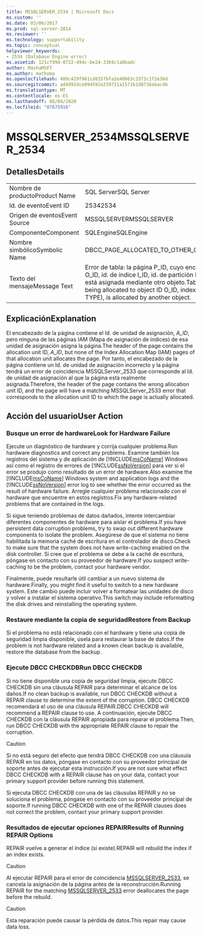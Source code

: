 ```yaml
---
title: MSSQLSERVER_2534 | Microsoft Docs
ms.custom: ''
ms.date: 03/06/2017
ms.prod: sql-server-2014
ms.reviewer: ''
ms.technology: supportability
ms.topic: conceptual
helpviewer_keywords:
- 2534 (Database Engine error)
ms.assetid: 121cf99d-0722-494c-be24-3369c1a0badc
author: MashaMSFT
ms.author: mathoma
ms.openlocfilehash: 409c429f961cd8357bfa2e40663c33f3c1f2e36d
ms.sourcegitcommit: ad4d92dce894592a259721a1571b1d8736abacdb
ms.translationtype: MT
ms.contentlocale: es-ES
ms.lasthandoff: 08/04/2020
ms.locfileid: "87675916"
---
```

# <a name="mssqlserver_2534"></a><span data-ttu-id="21889-102">MSSQLSERVER_2534</span><span class="sxs-lookup"><span data-stu-id="21889-102">MSSQLSERVER_2534</span></span>
    
## <a name="details"></a><span data-ttu-id="21889-103">Detalles</span><span class="sxs-lookup"><span data-stu-id="21889-103">Details</span></span>  
  
|||  
|-|-|  
|<span data-ttu-id="21889-104">Nombre de producto</span><span class="sxs-lookup"><span data-stu-id="21889-104">Product Name</span></span>|<span data-ttu-id="21889-105">SQL Server</span><span class="sxs-lookup"><span data-stu-id="21889-105">SQL Server</span></span>|  
|<span data-ttu-id="21889-106">Id. de evento</span><span class="sxs-lookup"><span data-stu-id="21889-106">Event ID</span></span>|<span data-ttu-id="21889-107">2534</span><span class="sxs-lookup"><span data-stu-id="21889-107">2534</span></span>|  
|<span data-ttu-id="21889-108">Origen de eventos</span><span class="sxs-lookup"><span data-stu-id="21889-108">Event Source</span></span>|<span data-ttu-id="21889-109">MSSQLSERVER</span><span class="sxs-lookup"><span data-stu-id="21889-109">MSSQLSERVER</span></span>|  
|<span data-ttu-id="21889-110">Componente</span><span class="sxs-lookup"><span data-stu-id="21889-110">Component</span></span>|<span data-ttu-id="21889-111">SQLEngine</span><span class="sxs-lookup"><span data-stu-id="21889-111">SQLEngine</span></span>|  
|<span data-ttu-id="21889-112">Nombre simbólico</span><span class="sxs-lookup"><span data-stu-id="21889-112">Symbolic Name</span></span>|<span data-ttu-id="21889-113">DBCC_PAGE_ALLOCATED_TO_OTHER_OBJECT</span><span class="sxs-lookup"><span data-stu-id="21889-113">DBCC_PAGE_ALLOCATED_TO_OTHER_OBJECT</span></span>|  
|<span data-ttu-id="21889-114">Texto del mensaje</span><span class="sxs-lookup"><span data-stu-id="21889-114">Message Text</span></span>|<span data-ttu-id="21889-115">Error de tabla: la página P_ID, cuyo encabezado indica que está asignada al id. de objeto O_ID, id. de índice I_ID, id. de partición PN_ID, id. de unidad de asignación A_ID (tipo TYPE), está asignada mediante otro objeto.</span><span class="sxs-lookup"><span data-stu-id="21889-115">Table error: Page P_ID, whose header indicates it as being allocated to object ID O_ID, index ID I_ID, partition ID PN_ID, alloc unit ID A_ID (type TYPE), is allocated by another object.</span></span>|  
  
## <a name="explanation"></a><span data-ttu-id="21889-116">Explicación</span><span class="sxs-lookup"><span data-stu-id="21889-116">Explanation</span></span>  
 <span data-ttu-id="21889-117">El encabezado de la página contiene el Id. de unidad de asignación, *A_ID*, pero ninguna de las páginas IAM (Mapa de asignación de índices) de esa unidad de asignación asigna la página.</span><span class="sxs-lookup"><span data-stu-id="21889-117">The header of the page contains the allocation unit ID, *A_ID*, but none of the Index Allocation Map (IAM) pages of that allocation unit allocates the page.</span></span> <span data-ttu-id="21889-118">Por tanto, el encabezado de la página contiene un Id. de unidad de asignación incorrecto y la página tendrá un error de coincidencia MSSQLServer_2533 que corresponde al Id. de unidad de asignación al que la página está realmente asignada.</span><span class="sxs-lookup"><span data-stu-id="21889-118">Therefore, the header of the page contains the wrong allocation unit ID, and the page will have a matching MSSQLServer_2533 error that corresponds to the allocation unit ID to which the page is actually allocated.</span></span>  
  
## <a name="user-action"></a><span data-ttu-id="21889-119">Acción del usuario</span><span class="sxs-lookup"><span data-stu-id="21889-119">User Action</span></span>  
  
### <a name="look-for-hardware-failure"></a><span data-ttu-id="21889-120">Busque un error de hardware</span><span class="sxs-lookup"><span data-stu-id="21889-120">Look for Hardware Failure</span></span>  
 <span data-ttu-id="21889-121">Ejecute un diagnóstico de hardware y corrija cualquier problema.</span><span class="sxs-lookup"><span data-stu-id="21889-121">Run hardware diagnostics and correct any problems.</span></span> <span data-ttu-id="21889-122">Examine también los registros del sistema y de aplicación de [!INCLUDE[msCoName](../../includes/msconame-md.md)] Windows así como el registro de errores de [!INCLUDE[ssNoVersion](../../includes/ssnoversion-md.md)] para ver si el error se produjo como resultado de un error de hardware.</span><span class="sxs-lookup"><span data-stu-id="21889-122">Also examine the [!INCLUDE[msCoName](../../includes/msconame-md.md)] Windows system and application logs and the [!INCLUDE[ssNoVersion](../../includes/ssnoversion-md.md)] error log to see whether the error occurred as the result of hardware failure.</span></span> <span data-ttu-id="21889-123">Arregle cualquier problema relacionado con el hardware que encuentre en estos registros.</span><span class="sxs-lookup"><span data-stu-id="21889-123">Fix any hardware-related problems that are contained in the logs.</span></span>  
  
 <span data-ttu-id="21889-124">Si sigue teniendo problemas de datos dañados, intente intercambiar diferentes componentes de hardware para aislar el problema.</span><span class="sxs-lookup"><span data-stu-id="21889-124">If you have persistent data corruption problems, try to swap out different hardware components to isolate the problem.</span></span> <span data-ttu-id="21889-125">Asegúrese de que el sistema no tiene habilitada la memoria caché de escritura en el controlador de disco.</span><span class="sxs-lookup"><span data-stu-id="21889-125">Check to make sure that the system does not have write-caching enabled on the disk controller.</span></span> <span data-ttu-id="21889-126">Si cree que el problema se debe a la caché de escritura, póngase en contacto con su proveedor de hardware.</span><span class="sxs-lookup"><span data-stu-id="21889-126">If you suspect write-caching to be the problem, contact your hardware vendor.</span></span>  
  
 <span data-ttu-id="21889-127">Finalmente, puede resultarle útil cambiar a un nuevo sistema de hardware.</span><span class="sxs-lookup"><span data-stu-id="21889-127">Finally, you might find it useful to switch to a new hardware system.</span></span> <span data-ttu-id="21889-128">Este cambio puede incluir volver a formatear las unidades de disco y volver a instalar el sistema operativo.</span><span class="sxs-lookup"><span data-stu-id="21889-128">This switch may include reformatting the disk drives and reinstalling the operating system.</span></span>  
  
### <a name="restore-from-backup"></a><span data-ttu-id="21889-129">Restaure mediante la copia de seguridad</span><span class="sxs-lookup"><span data-stu-id="21889-129">Restore from Backup</span></span>  
 <span data-ttu-id="21889-130">Si el problema no está relacionado con el hardware y tiene una copia de seguridad limpia disponible, úsela para restaurar la base de datos.</span><span class="sxs-lookup"><span data-stu-id="21889-130">If the problem is not hardware related and a known clean backup is available, restore the database from the backup.</span></span>  
  
### <a name="run-dbcc-checkdb"></a><span data-ttu-id="21889-131">Ejecute DBCC CHECKDB</span><span class="sxs-lookup"><span data-stu-id="21889-131">Run DBCC CHECKDB</span></span>  
 <span data-ttu-id="21889-132">Si no tiene disponible una copia de seguridad limpia, ejecute DBCC CHECKDB sin una cláusula REPAIR para determinar el alcance de los daños.</span><span class="sxs-lookup"><span data-stu-id="21889-132">If no clean backup is available, run DBCC CHECKDB without a REPAIR clause to determine the extent of the corruption.</span></span> <span data-ttu-id="21889-133">DBCC CHECKDB recomendará el uso de una cláusula REPAIR.</span><span class="sxs-lookup"><span data-stu-id="21889-133">DBCC CHECKDB will recommend a REPAIR clause to use.</span></span> <span data-ttu-id="21889-134">A continuación, ejecute DBCC CHECKDB con la cláusula REPAIR apropiada para reparar el problema.</span><span class="sxs-lookup"><span data-stu-id="21889-134">Then, run DBCC CHECKDB with the appropriate REPAIR clause to repair the corruption.</span></span>  
  
> [!CAUTION]  
>  <span data-ttu-id="21889-135">Si no está seguro del efecto que tendrá DBCC CHECKDB con una cláusula REPAIR en los datos, póngase en contacto con su proveedor principal de soporte antes de ejecutar esta instrucción.</span><span class="sxs-lookup"><span data-stu-id="21889-135">If you are not sure what effect DBCC CHECKDB with a REPAIR clause has on your data, contact your primary support provider before running this statement.</span></span>  
  
 <span data-ttu-id="21889-136">Si ejecuta DBCC CHECKDB con una de las cláusulas REPAIR y no se soluciona el problema, póngase en contacto con su proveedor principal de soporte.</span><span class="sxs-lookup"><span data-stu-id="21889-136">If running DBCC CHECKDB with one of the REPAIR clauses does not correct the problem, contact your primary support provider.</span></span>  
  
### <a name="results-of-running-repair-options"></a><span data-ttu-id="21889-137">Resultados de ejecutar opciones REPAIR</span><span class="sxs-lookup"><span data-stu-id="21889-137">Results of Running REPAIR Options</span></span>  
 <span data-ttu-id="21889-138">REPAIR vuelve a generar el índice (si existe).</span><span class="sxs-lookup"><span data-stu-id="21889-138">REPAIR will rebuild the index if an index exists.</span></span>  
  
> [!CAUTION]  
>  <span data-ttu-id="21889-139">Al ejecutar REPAIR para el error de coincidencia [MSSQLSERVER_2533](mssqlserver-2533-database-engine-error.md), se cancela la asignación de la página antes de la reconstrucción.</span><span class="sxs-lookup"><span data-stu-id="21889-139">Running REPAIR for the matching [MSSQLSERVER_2533](mssqlserver-2533-database-engine-error.md) error deallocates the page before the rebuild.</span></span>  
  
> [!CAUTION]  
>  <span data-ttu-id="21889-140">Esta reparación puede causar la pérdida de datos.</span><span class="sxs-lookup"><span data-stu-id="21889-140">This repair may cause data loss.</span></span>  
  
  
